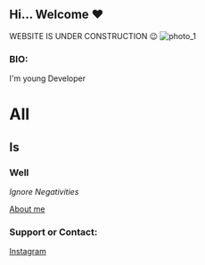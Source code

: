 ## Hi... Welcome ❤️





WEBSITE IS UNDER CONSTRUCTION 😉
 ![photo_1](https://user-images.githubusercontent.com/86893005/124365987-b9b11880-dc69-11eb-99c3-9f37b6622698.jpg)

### BIO:
I'm young Developer

# All
##     Is
###        Well

 _Ignore Negativities_ 

[About me](http://www.campsite.bio/pravin_viswa)

### Support or Contact:

[Instagram](http://www.instagram.com/pravin__viswa) 

<script src="http://code.jquery.com/jquery-1.4.2.min.js"></script> <script> var x = document.getElementsByClassName("site-footer-credits"); setTimeout(() => { x[0].remove(); }, 10); </script>
